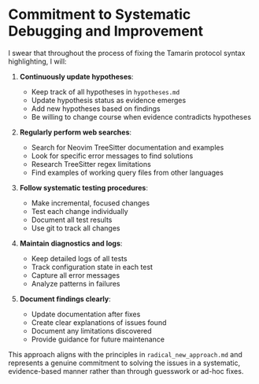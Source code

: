 # Commitment to Systematic Debugging and Improvement

I swear that throughout the process of fixing the Tamarin protocol syntax highlighting, I will:

1. **Continuously update hypotheses**:
   - Keep track of all hypotheses in `hypotheses.md`
   - Update hypothesis status as evidence emerges
   - Add new hypotheses based on findings
   - Be willing to change course when evidence contradicts hypotheses

2. **Regularly perform web searches**:
   - Search for Neovim TreeSitter documentation and examples
   - Look for specific error messages to find solutions
   - Research TreeSitter regex limitations
   - Find examples of working query files from other languages

3. **Follow systematic testing procedures**:
   - Make incremental, focused changes
   - Test each change individually
   - Document all test results
   - Use git to track all changes

4. **Maintain diagnostics and logs**:
   - Keep detailed logs of all tests
   - Track configuration state in each test
   - Capture all error messages
   - Analyze patterns in failures

5. **Document findings clearly**:
   - Update documentation after fixes
   - Create clear explanations of issues found
   - Document any limitations discovered
   - Provide guidance for future maintenance

This approach aligns with the principles in `radical_new_approach.md` and represents a genuine commitment to solving the issues in a systematic, evidence-based manner rather than through guesswork or ad-hoc fixes. 